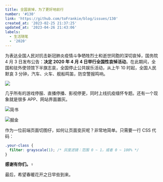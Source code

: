 ```yaml
---
title: 全国哀悼，为了更好地前行
number: '#130'
link: 'https://github.com/toFrankie/blog/issues/130'
created_at: '2023-02-25 21:37:25'
updated_at: '2023-04-26 21:43:06'
labels:
  - 生活随笔
  - '2020'
---
```

为表达全国人民对抗击新冠肺炎疫情斗争牺牲烈士和逝世同胞的深切哀悼，国务院 4 月 3 日发布公告：**决定 2020 年 4 月 4 日举行全国性哀悼活动**。在此期间，全国和驻外使领馆下半旗志哀，全国停止公共娱乐活动，从上午 10 时起，全国人民默哀 3 分钟，汽车、火车、舰船鸣笛，防空警报鸣响。

![](https://cdn.jsdelivr.net/gh/toFrankie/blog/images/1677332408014.png)


几乎所有的游戏停服、直播停播、影视停更，同时上线抗疫缅怀专题。还有一个现象就是很多 APP、网站界面置灰。

![简书](https://cdn.jsdelivr.net/gh/toFrankie/blog/images/1677332473902.png)

![掘金](https://cdn.jsdelivr.net/gh/toFrankie/blog/images/1677332490924.png)

作为一位前端页面切图仔，如何让页面变灰呢？非常地简单。只需要一行 CSS 代码：

```css
.your-class {
  filter: grayscale(1); /* 灰度滤镜：范围 0 ~ 1，或者 0 ~ 100% */
}
```
**感谢有你们。‍️‍️‍♀️**

最后，希望春暖花开之日早些到来。
